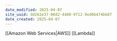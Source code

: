 ```yaml
---
date_modified: 2025-04-07
site_uuid: dd262e37-00d2-4480-9f12-9ed0b474bb87
date_created: 2025-04-07
---
```


[[Amazon Web Services|AWS]] [[Lambda]]
